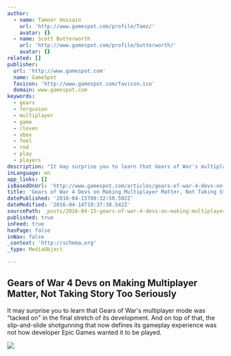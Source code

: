 ```yaml
---
author:
  - name: Tamoor Hussain
    url: 'http://www.gamespot.com/profile/Tamz/'
    avatar: {}
  - name: Scott Butterworth
    url: 'http://www.gamespot.com/profile/butterworth/'
    avatar: {}
related: []
publisher:
  url: 'http://www.gamespot.com'
  name: GameSpot
  favicon: 'http://www.gamespot.com/favicon.ico'
  domain: www.gamespot.com
keywords:
  - gears
  - fergusson
  - multiplayer
  - game
  - cleven
  - xbox
  - feel
  - rod
  - play
  - players
description: "It may surprise you to learn that Gears of War's multiplayer mode was \"tacked on\" in the final stretch of its development. And on top of that, the slip-and-slide shotgunning that now defines its gameplay experience was not how developer Epic Games wanted it to be played."
inLanguage: en
app_links: []
isBasedOnUrl: 'http://www.gamespot.com/articles/gears-of-war-4-devs-on-making-multiplayer-matter-n/1100-6438826/'
title: 'Gears of War 4 Devs on Making Multiplayer Matter, Not Taking Story Too Seriously'
datePublished: '2016-04-15T08:32:50.502Z'
dateModified: '2016-04-14T19:37:38.542Z'
sourcePath: _posts/2016-04-15-gears-of-war-4-devs-on-making-multiplayer-matter-not-taking.md
published: true
inFeed: true
hasPage: false
inNav: false
_context: 'http://schema.org'
_type: MediaObject

---
```

<article style=""><h1>Gears of War 4 Devs on Making Multiplayer Matter, Not Taking Story Too Seriously</h1><p>It may surprise you to learn that Gears of War's multiplayer mode was "tacked on" in the final stretch of its development. And on top of that, the slip-and-slide shotgunning that now defines its gameplay experience was not how developer Epic Games wanted it to be played.</p><img src="http://static1.gamespot.com/uploads/scale_super/43/434805/3048235-jd_kait_curbstomp.jpg" /></article>